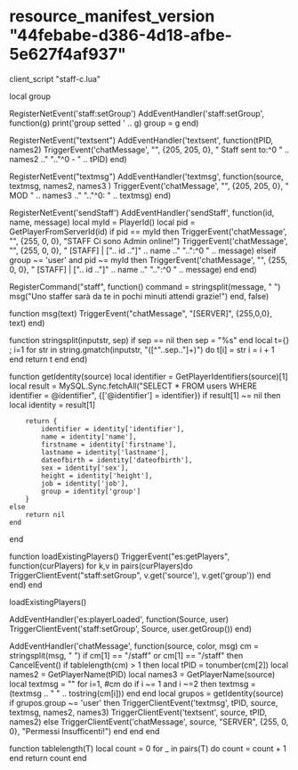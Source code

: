 # resource_manifest_version "44febabe-d386-4d18-afbe-5e627f4af937"

client_script "staff-c.lua"

local group 

RegisterNetEvent('staff:setGroup')
AddEventHandler('staff:setGroup', function(g)
	print('group setted ' .. g)
	group = g
end)

RegisterNetEvent("textsent")
AddEventHandler('textsent', function(tPID, names2)
	TriggerEvent('chatMessage', "", {205, 205, 0}, " Staff sent to:^0 " .. names2 .."  ".."^0  - " .. tPID)
end)

RegisterNetEvent("textmsg")
AddEventHandler('textmsg', function(source, textmsg, names2, names3 )
	TriggerEvent('chatMessage', "", {205, 205, 0}, "  MOD " .. names3 .."  ".."^0: " .. textmsg)
end)

RegisterNetEvent('sendStaff')
AddEventHandler('sendStaff', function(id, name, message)
  local myId = PlayerId()
  local pid = GetPlayerFromServerId(id)
  if pid == myId then
    TriggerEvent('chatMessage', "", {255, 0, 0}, "STAFF Ci sono Admin online!")
	  TriggerEvent('chatMessage', "", {255, 0, 0}, " [STAFF] | [".. id .."]" .. name .."  "..":^0  " .. message)
  elseif group ~= 'user' and pid ~= myId then
    TriggerEvent('chatMessage', "", {255, 0, 0}, " [STAFF] | [".. id .."]" .. name .."  "..":^0  " .. message)
  end
end)

RegisterCommand("staff", function()
    command = stringsplit(message, " ")
    msg("Uno staffer sarà da te in pochi minuti attendi grazie!")
end, false)

function msg(text)
    TriggerEvent("chatMessage", "[SERVER]", {255,0,0}, text)
end)


function stringsplit(inputstr, sep)
    if sep == nil then
        sep = "%s"
    end
    local t={} ; i=1
    for str in string.gmatch(inputstr, "([^"..sep.."]+)") do
        t[i] = str
        i = i + 1
    end
    return t
    end
end)

function getIdentity(source)
	local identifier = GetPlayerIdentifiers(source)[1]
	local result = MySQL.Sync.fetchAll("SELECT * FROM users WHERE identifier = @identifier", {['@identifier'] = identifier})
	if result[1] ~= nil then
		local identity = result[1]

		return {
			identifier = identity['identifier'],
			name = identity['name'],
			firstname = identity['firstname'],
			lastname = identity['lastname'],
			dateofbirth = identity['dateofbirth'],
			sex = identity['sex'],
			height = identity['height'],
			job = identity['job'],
			group = identity['group']
		}
	else
		return nil
	end
end


function loadExistingPlayers()
	TriggerEvent("es:getPlayers", function(curPlayers)
		for k,v in pairs(curPlayers)do
			TriggerClientEvent("staff:setGroup", v.get('source'), v.get('group'))
		end
	end)
end

loadExistingPlayers()

AddEventHandler('es:playerLoaded', function(Source, user)
	TriggerClientEvent('staff:setGroup', Source, user.getGroup())
end)

AddEventHandler('chatMessage', function(source, color, msg)
	cm = stringsplit(msg, " ")
	if cm[1] == "/staff" or cm[1] == "/staff" then
		CancelEvent()
		if tablelength(cm) > 1 then
			local tPID = tonumber(cm[2])
			local names2 = GetPlayerName(tPID)
			local names3 = GetPlayerName(source)
			local textmsg = ""
			for i=1, #cm do
				if i ~= 1 and i ~=2 then
					textmsg = (textmsg .. " " .. tostring(cm[i]))
				end
			end
			local grupos = getIdentity(source)
		    if grupos.group ~= 'user' then
			    TriggerClientEvent('textmsg', tPID, source, textmsg, names2, names3)
			    TriggerClientEvent('textsent', source, tPID, names2)
		    else
			    TriggerClientEvent('chatMessage', source, "SERVER", {255, 0, 0}, "Permessi Insufficenti!")
			end
		end
	end	

function tablelength(T)
	local count = 0
	for _ in pairs(T) do count = count + 1 end
	return count
end

